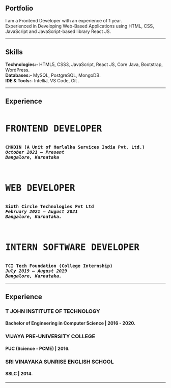 ## Portfolio

I am a Frontend Developer with an experience of 1 year. <br>
Experienced in Developing Web-Based Applications using HTML, CSS, JavaScript and JavaScript-based library React JS.

---

## Skills
<b>Technologies:- </b> HTML5, CSS3, JavaScript, React JS, Core Java, Bootstrap, WordPress.<br>
<b>Databases:- </b> MySQL, PostgreSQL, MongoDB.<br>
<b>IDE & Tools:- </b> IntelliJ, VS Code, Git .

---

## Experience

<pre>
<h1>FRONTEND DEVELOPER</h1>
<b>CHKDIN (A Unit of Harlalka Services India Pvt. Ltd.)<b>
<b><i>October 2021 – Present
Bangalore, Karnataka</i></b>
<br>
<h1>WEB DEVELOPER</h1>
<b>Sixth Circle Technologies Pvt Ltd<b>
<b><i>February 2021 – August 2021
Bangalore, Karnataka.</i></b>
<br>
<h1>INTERN SOFTWARE DEVELOPER</h1>
<b>TCI Tech Foundation (College Internship)<b>
<b><i>July 2019 – August 2019
Bangalore, Karnataka.</i></b>
</pre>

---

## Experience

### **T JOHN INSTITUTE OF TECHNOLOGY**
#### Bachelor of Engineering in Computer Science | 2016 - 2020.

### **VIJAYA PRE-UNIVERSITY COLLEGE**
#### PUC (Science - PCME)  | 2016.

### **SRI VINAYAKA SUNRISE ENGLISH SCHOOL**
#### SSLC | 2014.

---
